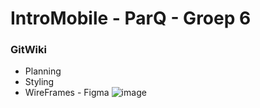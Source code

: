 # IntroMobile - ParQ - Groep 6
### GitWiki
+ Planning
+ Styling
+ WireFrames - Figma
![image](https://user-images.githubusercontent.com/95588481/228667312-d24229b1-74bd-4022-8f5a-6247ead449bf.png)
